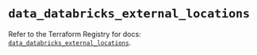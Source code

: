 # `data_databricks_external_locations`

Refer to the Terraform Registry for docs: [`data_databricks_external_locations`](https://registry.terraform.io/providers/databricks/databricks/1.53.0/docs/data-sources/external_locations).
